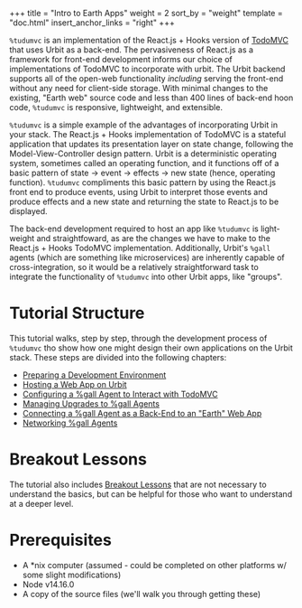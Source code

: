 +++
title = "Intro to Earth Apps"
weight = 2
sort_by = "weight"
template = "doc.html"
insert_anchor_links = "right"
+++

`%tudumvc` is an implementation of the React.js + Hooks version of [TodoMVC](https://jacob-ebey.js.org/hooks-todo/#/) that uses Urbit as a back-end. The pervasiveness of React.js as a framework for front-end development informs our choice of implementations of TodoMVC to incorporate with urbit. The Urbit backend supports all of the open-web functionality _including_ serving the front-end without any need for client-side storage. With minimal changes to the existing, "Earth web" source code and less than 400 lines of back-end hoon code, `%tudumvc` is responsive, lightweight, and extensible.

`%tudumvc` is a simple example of the advantages of incorporating Urbit in your stack. The React.js + Hooks implementation of TodoMVC is a stateful application that updates its presentation layer on state change, following the Model-View-Controller design pattern. Urbit is a deterministic operating system, sometimes called an operating function, and it functions off of a basic pattern of state -> event -> effects -> new state (hence, operating function). `%tudumvc` compliments this basic pattern by using the React.js front end to produce events, using Urbit to interpret those events and produce effects and a new state and returning the state to React.js to be displayed.

The back-end development required to host an app like `%tudumvc` is light-weight and straightfoward, as are the changes we have to make to the React.js + Hooks TodoMVC implementation. Additionally, Urbit's `%gall` agents (which are something like microservices) are inherently capable of cross-integration, so it would be a relatively straightforward task to integrate the functionality of `%tudumvc` into other Urbit apps, like "groups".

# Tutorial Structure

This tutorial walks, step by step, through the development process of `%tudumvc` tho show how one might design their own applications on the Urbit stack. These steps are divided into the following chapters:
* [Preparing a Development Environment](@/docs/userspace/tudumvc/preparing-development.md)
* [Hosting a Web App on Urbit](@/docs/userspace/tudumvc/hosting-on-urbit.md)
* [Configuring a %gall Agent to Interact with TodoMVC](@/docs/userspace/tudumvc/agent-supported-hosting.md)
* [Managing Upgrades to %gall Agents](@/docs/userspace/tudumvc/updating-the-agent.md)
* [Connecting a %gall Agent as a Back-End to an "Earth" Web App](@/docs/userspace/tudumvc/earth-to-mars-comms.md)
* [Networking %gall Agents](@/docs/userspace/tudumvc/tudumvc-proper.md)

# Breakout Lessons
The tutorial also includes [Breakout Lessons](@/docs/userspace/tudumvc/breakout-lessons/_index.md) that are not necessary to understand the basics, but can be helpful for those who want to understand at a deeper level.

# Prerequisites
* A *nix computer (assumed - could be completed on other platforms w/ some slight modifications)
* Node v14.16.0
* A copy of the source files (we'll walk you through getting these)